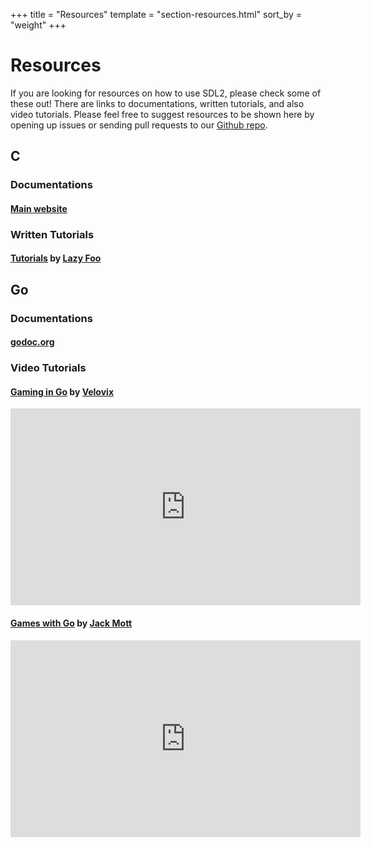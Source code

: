 +++
title = "Resources"
template = "section-resources.html"
sort_by = "weight"
+++

# Resources

If you are looking for resources on how to use SDL2, please check some of these out! There are links to documentations, written tutorials, and also video tutorials. Please feel free to suggest resources to be shown here by opening up issues or sending pull requests to our [Github repo](https://github.com/veandco/sdl2.veand.co).

## C

### Documentations

#### [Main website](https://wiki.libsdl.org)

### Written Tutorials

#### [Tutorials](https://lazyfoo.net/tutorials/SDL/) by [Lazy Foo](https://lazyfoo.net)

## Go

### Documentations

#### [godoc.org](https://godoc.org/github.com/veandco/go-sdl2)

### Video Tutorials

#### [Gaming in Go](https://www.youtube.com/playlist?list=PLOXvU5Ov-cqpjd1_OnczdizY0I64OfH-T) by [Velovix](https://www.youtube.com/channel/UCvcCbgIFwmjYaK3Zb_4Cgpw)

<iframe width="560" height="315" src="https://www.youtube.com/embed/videoseries?list=PLOXvU5Ov-cqpjd1_OnczdizY0I64OfH-T" frameborder="0" allow="autoplay; encrypted-media" allowfullscreen></iframe>

#### [Games with Go](https://www.youtube.com/playlist?list=PLDZujg-VgQlZUy1iCqBbe5faZLMkA3g2x) by [Jack Mott](https://www.youtube.com/user/jackmott2)

<iframe width="560" height="315" src="https://www.youtube.com/embed/videoseries?list=PLDZujg-VgQlZUy1iCqBbe5faZLMkA3g2x" frameborder="0" allow="accelerometer; autoplay; encrypted-media; gyroscope; picture-in-picture" allowfullscreen></iframe>
